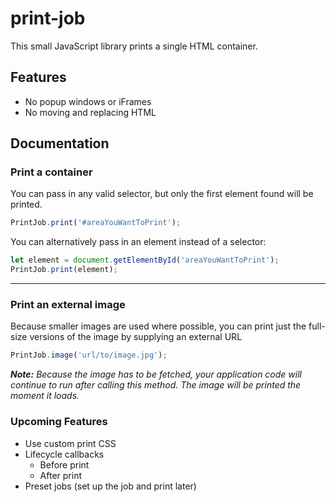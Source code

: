 # print-job

This small JavaScript library prints a single HTML container.

## Features

* No popup windows or iFrames
* No moving and replacing HTML


## Documentation


### Print a container
You can pass in any valid selector, but only the first element found will be printed.
```javascript
PrintJob.print('#areaYouWantToPrint');
``` 

You can alternatively pass in an element instead of a selector:
```javascript
let element = document.getElementById('areaYouWantToPrint');
PrintJob.print(element);
```

---

### Print an external image
Because smaller images are used where possible, you can print just the full-size versions of the image by supplying an
external URL
 ```javascript
PrintJob.image('url/to/image.jpg');
```

_**Note:** Because the image has to be fetched, your application code will continue to run after calling this method.
The image will be printed the moment it loads._ 

### Upcoming Features
* Use custom print CSS
* Lifecycle callbacks
    * Before print
    * After print
* Preset jobs (set up the job and print later)
